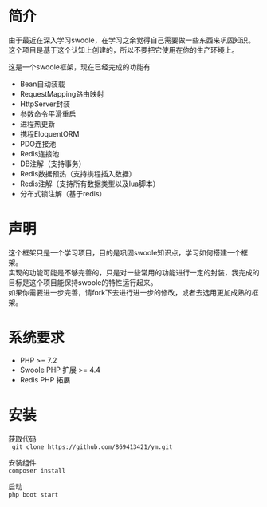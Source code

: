 # 简介
由于最近在深入学习swoole，在学习之余觉得自己需要做一些东西来巩固知识。这个项目是基于这个认知上创建的，所以不要把它使用在你的生产环境上。  

这是一个swoole框架，现在已经完成的功能有

 - Bean自动装载  
 - RequestMapping路由映射  
 - HttpServer封装  
 - 参数命令平滑重启  
 - 进程热更新  
 - 携程EloquentORM  
 - PDO连接池  
 - Redis连接池  
 - DB注解（支持事务） 
 - Redis数据预热（支持携程插入数据）
 - Redis注解（支持所有数据类型以及lua脚本）
 - 分布式锁注解（基于redis）
 
# 声明  
这个框架只是一个学习项目，目的是巩固swoole知识点，学习如何搭建一个框架。      
实现的功能可能是不够完善的，只是对一些常用的功能进行一定的封装，我完成的目标是这个项目能保持swoole的特性运行起来。  
如果你需要进一步完善，请fork下去进行进一步的修改，或者去选用更加成熟的框架。  

# 系统要求

 - PHP >= 7.2
 - Swoole PHP 扩展 >= 4.4
 - Redis  PHP 拓展

# 安装

获取代码  
` git clone https://github.com/869413421/ym.git`

安装组件  
`composer install`

启动   
`php boot start`
